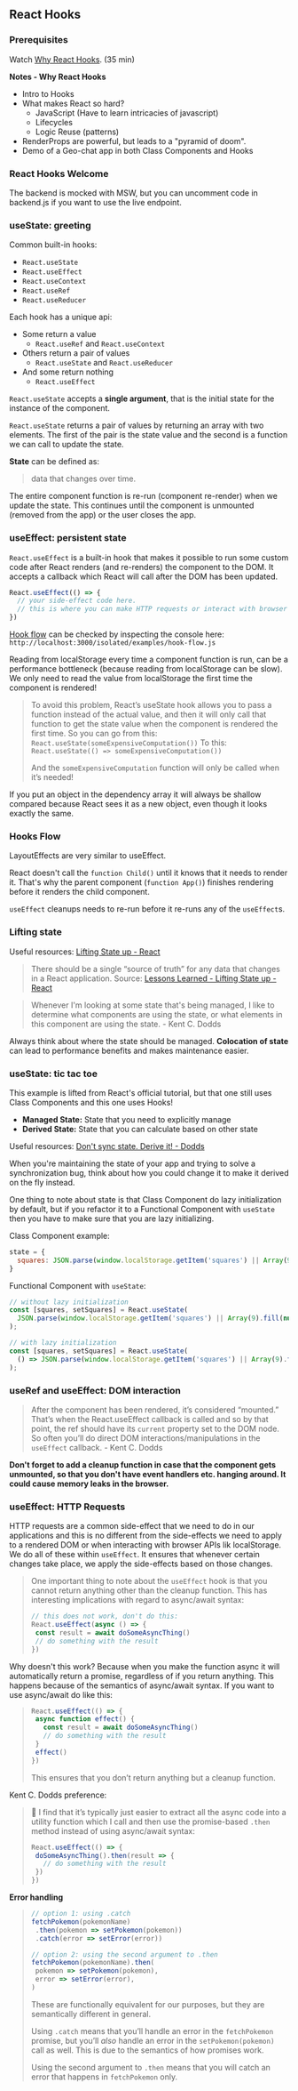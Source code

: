 ## React Hooks

### Prerequisites

Watch [Why React Hooks](https://www.youtube.com/watch?v=zWsZcBiwgVE&list=PLV5CVI1eNcJgNqzNwcs4UKrlJdhfDjshf). (35 min)

**Notes - Why React Hooks**
* Intro to Hooks
* What makes React so hard?
	* JavaScript (Have to learn intricacies of javascript)
	* Lifecycles
	* Logic Reuse (patterns)
* RenderProps are powerful, but leads to a "pyramid of doom".
* Demo of a Geo-chat app in both Class Components and Hooks

### React Hooks Welcome
The backend is mocked with MSW, but you can uncomment code in backend.js if you want to use the live endpoint.

### useState: greeting

Common built-in hooks:
-   `React.useState`
-   `React.useEffect`
-   `React.useContext`
-   `React.useRef`
-   `React.useReducer`

Each hook has a unique api:
- Some return a value
	- `React.useRef` and `React.useContext`
- Others return a pair of values
	- `React.useState` and `React.useReducer`
- And some return nothing
	- `React.useEffect`

`React.useState` accepts a **single argument**, that is the initial state for the instance of the component.

`React.useState` returns a pair of values by returning an array with two elements. The first of the pair is the state value and the second is a function we can call to update the state.

**State** can be defined as:
>data that changes over time.

The entire component function is re-run (component re-render) when we update the state. This continues until the component is unmounted (removed from the app) or the user closes the app.

### useEffect: persistent state
`React.useEffect` is a built-in hook that makes it possible to run some custom code after React renders (and re-renders) the component to the DOM. It accepts a callback which React will call after the DOM has been updated.

```js
React.useEffect(() => {
  // your side-effect code here.
  // this is where you can make HTTP requests or interact with browser APIs.
})
```

[Hook flow](https://github.com/donavon/hook-flow) can be checked by inspecting the console here: `http://localhost:3000/isolated/examples/hook-flow.js`

Reading from localStorage every time a component function is run, can be a performance bottleneck (because reading from localStorage can be slow). We only need to read the value from localStorage the first time the component is rendered! 

> To avoid this problem, React’s useState hook allows you to pass a function instead of the actual value, and then it will only call that function to get the state value when the component is rendered the first time. So you can go from this:  `React.useState(someExpensiveComputation())`  To this:  `React.useState(() => someExpensiveComputation())`
> 
>And the  `someExpensiveComputation`  function will only be called when it’s needed!

If you put an object in the dependency array it will always be shallow compared because React sees it as a new object, even though it looks exactly the same.

### Hooks Flow

LayoutEffects are very similar to useEffect.

React doesn't call the `function Child()` until it knows that it needs to render it. That's why the parent component (`function App()`) finishes rendering before it renders the child component.

`useEffect` cleanups needs to re-run before it re-runs any of the `useEffect`s.

### Lifting state

Useful resources: [Lifting State up - React](https://reactjs.org/docs/lifting-state-up.html)

> There should be a single “source of truth” for any data that changes in a React application. 
> Source: [Lessons Learned - Lifting State up - React](https://reactjs.org/docs/lifting-state-up.html#lessons-learned)

> Whenever I'm looking at some state that's being managed, I like to determine what components are using the state, or what elements in this component are using the state. - Kent C. Dodds

Always think about where the state should be managed. **Colocation of state** can lead to performance benefits and makes maintenance easier.

### useState: tic tac toe

This example is lifted from React's official tutorial, but that one still uses Class Components and this one uses Hooks!

-   **Managed State:**  State that you need to explicitly manage
-   **Derived State:**  State that you can calculate based on other state

Useful resources: [Don't sync state. Derive it! - Dodds](https://kentcdodds.com/blog/dont-sync-state-derive-it)

When you're maintaining the state of your app and trying to solve a synchronization bug, think about how you could change it to make it derived on the fly instead.

One thing to note about state is that Class Component do lazy initialization by default, but if you refactor it to a Functional Component with `useState` then you have to make sure that you are lazy initializing.

Class Component example:
```js
state = {
  squares: JSON.parse(window.localStorage.getItem('squares') || Array(9).fill(null)
}
```
Functional Component with `useState`:
```js
// without lazy initialization
const [squares, setSquares] = React.useState(
  JSON.parse(window.localStorage.getItem('squares') || Array(9).fill(null)
);

// with lazy initialization
const [squares, setSquares] = React.useState(
  () => JSON.parse(window.localStorage.getItem('squares') || Array(9).fill(null)
);
```

### useRef and useEffect: DOM interaction

>After the component has been rendered, it’s considered “mounted.” That’s when the React.useEffect callback is called and so by that point, the ref should have its `current` property set to the DOM node. So often you’ll do direct DOM interactions/manipulations in the `useEffect` callback. - Kent C. Dodds

**Don't forget to add a cleanup function in case that the component gets unmounted, so that you don't have event handlers etc. hanging around. It could cause memory leaks in the browser.**

### useEffect: HTTP Requests

HTTP requests are a common side-effect that we need to do in our applications and this is no different from the side-effects we need to apply to a rendered DOM or when interacting with browser APIs lik localStorage. We do all of these within `useEffect`. It ensures that whenever certain changes take place, we apply the side-effects based on those changes.

>One important thing to note about the `useEffect` hook is that you cannot return anything other than the cleanup function. This has interesting implications with regard to async/await syntax:
>```js
>// this does not work, don't do this:
>React.useEffect(async () => {
>  const result = await doSomeAsyncThing()
>  // do something with the result
>})
>```

Why doesn't this work? Because when you make the function async it will automatically return a promise, regardless of if you return anything. This happens because of the semantics of async/await syntax. If you want to use async/await do like this:

>```javascript
>React.useEffect(() => {
>  async function effect() {
>    const result = await doSomeAsyncThing()
>    // do something with the result
>  }
>  effect()
>})
>```
>This ensures that you don’t return anything but a cleanup function.

Kent C. Dodds preference:
>🦉 I find that it’s typically just easier to extract all the async code into a utility function which I call and then use the promise-based `.then` method instead of using async/await syntax:
> ```javascript
>React.useEffect(() => {
>  doSomeAsyncThing().then(result => {
>    // do something with the result
>  })
>})
>```

**Error handling**
>```javascript
>// option 1: using .catch
>fetchPokemon(pokemonName)
>  .then(pokemon => setPokemon(pokemon))
>  .catch(error => setError(error))
>
>// option 2: using the second argument to .then
>fetchPokemon(pokemonName).then(
>  pokemon => setPokemon(pokemon),
>  error => setError(error),
>)
>```
>These are functionally equivalent for our purposes, but they are semantically different in general.
>
>Using  `.catch`  means that you’ll handle an error in the  `fetchPokemon`  promise, but you’ll  _also_  handle an error in the  `setPokemon(pokemon)`  call as well. This is due to the semantics of how promises work.
>
>Using the second argument to  `.then`  means that you will catch an error that happens in  `fetchPokemon`  only.
<!--stackedit_data:
eyJoaXN0b3J5IjpbNDA4MTE3MzI3LDI5MTUyNzAwNSwtMTAwNz
I5ODcyMiw2NTg3MzMzNjIsMjY0NDU2NDY1LDE4ODE3NTA5MSwt
MTA5OTU5MzgyOCwxNTQ0MzUzNTM2LDYzMzc5MTE0MiwxMTYwND
c2ODYzLC0xMTMyODQwMzE0LDE1MjAzODExLC02MjExOTYyMTgs
NDY4ODYwNDAsLTc4MjExNjM5MiwtMzExNzM2NDkyLDk4NDUyNj
Y3OCwyMTA5ODcwMzcxLDExOTQ0NTk3MzEsLTQ2OTY3NDY1Nl19

-->